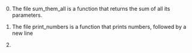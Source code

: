 0. The file sum_them_all is a function that returns the sum of all its parameters.

1. The file print_numbers is a function that prints numbers, followed by a new line

2. 
